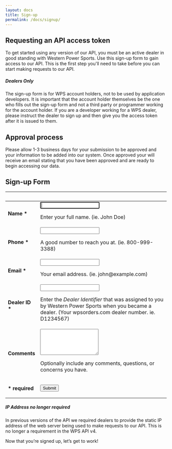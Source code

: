 ```yaml
---
layout: docs
title: Sign-up
permalink: /docs/signup/
---
```


## Requesting an API access token

To get started using any version of our API, you must be an active dealer in good standing with Western Power Sports. Use this sign-up form to gain access to our API. This is the 
first step you'll need to take before you can start making requests to our API.

<div class="note warning">
  <h5>Dealers Only</h5>
  <p>The sign-up form is for WPS account holders, not to be used by application developers. It is important that the account holder themselves be the one who fills out the sign-up 
  form and not a third party or programmer working for the account holder. If you are a developer working for a WPS dealer, please instruct the dealer to sign up and then 
  give you the access token after it is issued to them.</p>
</div>

## Approval process

Please allow 1-3 business days for your submission to be approved and your information to be added into our system. Once approved your will receive an email stating that you have 
been approved and are ready to begin accessing our data.

## Sign-up Form

<div class="mobile-side-scroller">
    <form id="signup-form" action="" method="post" accept-charset="utf-8">
        <table>
            <thead>
                <tr>
                    <th colspan="2">&nbsp;</th>
                </tr>
            </thead>
            <tbody>
                <tr>
                    <td class="align-right width-25-percent">
                        <p>
                            <label for="name"><strong>Name <span class="text-pink" title="This field is required.">*</span></strong></label>
                        </p>
                    </td>
                    <td>
                        <div><input type="text" name="name" class="width-50-percent" value="" autofocus required></div>
                        <p>Enter your full name. (ie. John Doe)</p>
                    </td>
                </tr>
                <tr>
                    <td class="align-right width-25-percent">
                        <p>
                            <label for="phone"><strong>Phone <span class="text-pink" title="This field is required.">*</span></strong></label>
                        </p>
                    </td>
                    <td>
                        <div><input type="tel" name="phone" class="width-33-percent" value="" required></div>
                        <p>A good number to reach you at. (ie. 800-999-3388)</p>
                    </td>
                </tr>
                <tr>
                    <td class="align-right width-25-percent">
                        <p>
                            <label for="email"><strong>Email <span class="text-pink" title="This field is required.">*</span></strong></label>
                        </p>
                    </td>
                    <td>
                        <div><input type="email" name="email" class="width-50-percent" value="" required></div>
                        <p>Your email address. (ie. john@example.com)</p>
                    </td>
                </tr>
                <tr>
                    <td class="align-right width-25-percent">
                        <p>
                            <label for="dealer_id"><strong>Dealer ID <span class="text-pink" title="This field is required.">*</span></strong></label>
                        </p>
                    </td>
                    <td>
                        <div><input type="text" name="dealer_id" class="width-33-percent" value="" required></div>
                        <p>
                            Enter the <em>Dealer Identifier</em> that was assigned to you by Western Power Sports when you became a dealer. (Your wpsorders.com dealer number. ie. D1234567)
                        </p>
                    </td>
                </tr>
                <tr>
                    <td class="align-right width-25-percent">
                        <p>
                            <label for="comments"><strong>Comments</strong></label>
                        </p>
                    </td>
                    <td>
                        <div><textarea name="comments" rows="5" class="width-100-percent"></textarea></div>
                        <p>Optionally include any comments, questions, or concerns you have.</p>
                    </td>
                </tr>
                <tr>
                    <td class="align-right">
                        <p class="text-pink"><strong>* required</strong></p>
                    </td>
                    <td>
                        <button type="submit" name="submit" value="Submit">Submit</button>
                    </td>
                </tr>
            </tbody>
        </table>
    </form>
</div>

<div class="note info">
  <h5>IP Address no longer required</h5>
  <p>In previous versions of the API we required dealers to provide the static IP address of the web server being used to make requests to our API. This is no longer a requirement 
  in the WPS API v4.</p>
</div>

Now that you’re signed up, let’s get to work!
